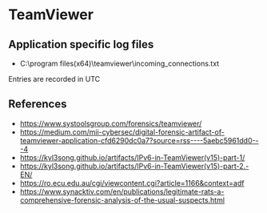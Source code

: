 # TeamViewer

## Application specific log files

* C:\program files(x64)\teamviewer\incoming_connections.txt

Entries are recorded in UTC



## References 

* https://www.systoolsgroup.com/forensics/teamviewer/
* https://medium.com/mii-cybersec/digital-forensic-artifact-of-teamviewer-application-cfd6290dc0a7?source=rss----5aebc5961dd0---4
* https://kyl3song.github.io/artifacts/IPv6-in-TeamViewer(v15)-part-1/
* https://kyl3song.github.io/artifacts/IPv6-in-TeamViewer(v15)-part-2.-EN/
* https://ro.ecu.edu.au/cgi/viewcontent.cgi?article=1166&context=adf
* https://www.synacktiv.com/en/publications/legitimate-rats-a-comprehensive-forensic-analysis-of-the-usual-suspects.html
